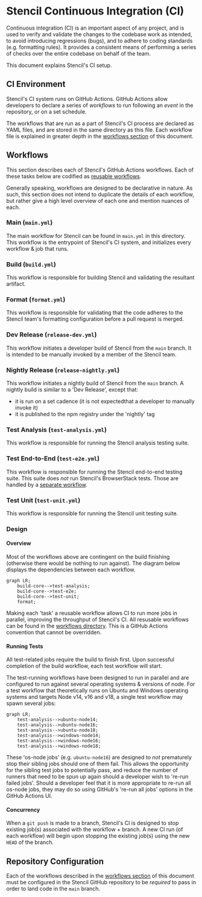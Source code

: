 # Stencil Continuous Integration (CI)

Continuous integration (CI) is an important aspect of any project, and is used to verify and validate the changes to the
codebase work as intended, to avoid introducing regressions (bugs), and to adhere to coding standards (e.g. formatting
rules). It provides a consistent means of performing a series of checks over the entire codebase on behalf of the team.

This document explains Stencil's CI setup. 

## CI Environment

Stencil's CI system runs on GitHub Actions.
GitHub Actions allow developers to declare a series of _workflows_ to run following an _event_ in the repository, or on
a set schedule.

The workflows that are run as a part of Stencil's CI process are declared as YAML files, and are stored in the same
directory as this file.
Each workflow file is explained in greater depth in the [workflows section](#workflows) of this document.

## Workflows

This section describes each of Stencil's GitHub Actions workflows.
Each of these tasks below are codified as [reusable workflows](https://docs.github.com/en/actions/using-workflows/reusing-workflows).

Generally speaking, workflows are designed to be declarative in nature.
As such, this section does not intend to duplicate the details of each workflow, but rather give a high level overview
of each one and mention nuances of each.

### Main (`main.yml`)

The main workflow for Stencil can be found in `main.yml` in this directory.
This workflow is the entrypoint of Stencil's CI system, and initializes every workflow & job that runs.

### Build (`build.yml`)

This workflow is responsible for building Stencil and validating the resultant artifact.

### Format (`format.yml`)

This workflow is responsible for validating that the code adheres to the Stencil team's formatting configuration before
a pull request is merged.

### Dev Release (`release-dev.yml`)

This workflow initiates a developer build of Stencil from the `main` branch.
It is intended to be manually invoked by a member of the Stencil team.

### Nightly Release (`release-nightly.yml`)

This workflow initiates a nightly build of Stencil from the `main` branch.
A nightly build is similar to a 'Dev Release', except that:
- it is run on a set cadence (it is not expectedthat a developer to manually invoke it)
- it is published to the npm registry under the 'nightly' tag

### Test Analysis (`test-analysis.yml`)

This workflow is responsible for running the Stencil analysis testing suite.

### Test End-to-End (`test-e2e.yml`)

This workflow is responsible for running the Stencil end-to-end testing suite.
This suite does _not_ run Stencil's BrowserStack tests.
Those are handled by a [separate workflow](#browserstack-browserstackyml).

### Test Unit (`test-unit.yml`)

This workflow is responsible for running the Stencil unit testing suite.

### Design

#### Overview

Most of the workflows above are contingent on the build finishing (otherwise there would be nothing to run against).
The diagram below displays the dependencies between each workflow.

```mermaid
graph LR;
    build-core-->test-analysis;
    build-core-->test-e2e;
    build-core-->test-unit;
    format;
```

Making each 'task' a reusable workflow allows CI to run more jobs in parallel, improving the throughput of Stencil's CI.
All resusable workflows can be found in the [workflows directory](.).
This is a GitHub Actions convention that cannot be overridden.

#### Running Tests

All test-related jobs require the build to finish first.
Upon successful completion of the build workflow, each test workflow will start.

The test-running workflows have been designed to run in parallel and are configured to run against several operating
systems & versions of node.
For a test workflow that theoretically runs on Ubuntu and Windows operating systems and targets Node v14, v16 and v18, a
single test workflow may spawn several jobs:

```mermaid
graph LR;
    test-analysis-->ubuntu-node14;
    test-analysis-->ubuntu-node16;
    test-analysis-->ubuntu-node18;
    test-analysis-->windows-node14;
    test-analysis-->windows-node16;
    test-analysis-->windows-node18;
```

These 'os-node jobs' (e.g. `ubuntu-node16`) are designed to _not_ prematurely stop their sibling jobs should one of
them fail.
This allows the opportunity for the sibling test jobs to potentially pass, and reduce the number of runners that need to
be spun up again should a developer wish to 're-run failed jobs'.
Should a developer feel that it is more appropriate to re-run all os-node jobs, they may do so using GitHub's 're-run
all jobs' options in the GitHub Actions UI.

#### Concurrency

When a `git push` is made to a branch, Stencil's CI is designed to stop existing job(s) associated with the workflow + 
branch.
A new CI run (of each workflow) will begin upon stopping the existing job(s) using the new `HEAD` of the branch.

## Repository Configuration

Each of the workflows described in the [workflows section](#workflows) of this document must be configured in the
Stencil GitHub repository to be _required_ to pass in order to land code in the `main` branch.